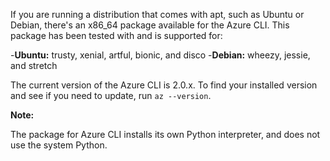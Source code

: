 If you are running a distribution that comes with apt, such as Ubuntu or Debian, there's an x86_64 package available for the Azure CLI. This package has been tested with and is supported for:

-**Ubuntu:** trusty, xenial, artful, bionic, and disco
-**Debian:** wheezy, jessie, and stretch

The current version of the Azure CLI is 2.0.x. To find your installed version and see if you need to update, run `az --version`.

 **Note:**

The package for Azure CLI installs its own Python interpreter, and does not use the system Python.